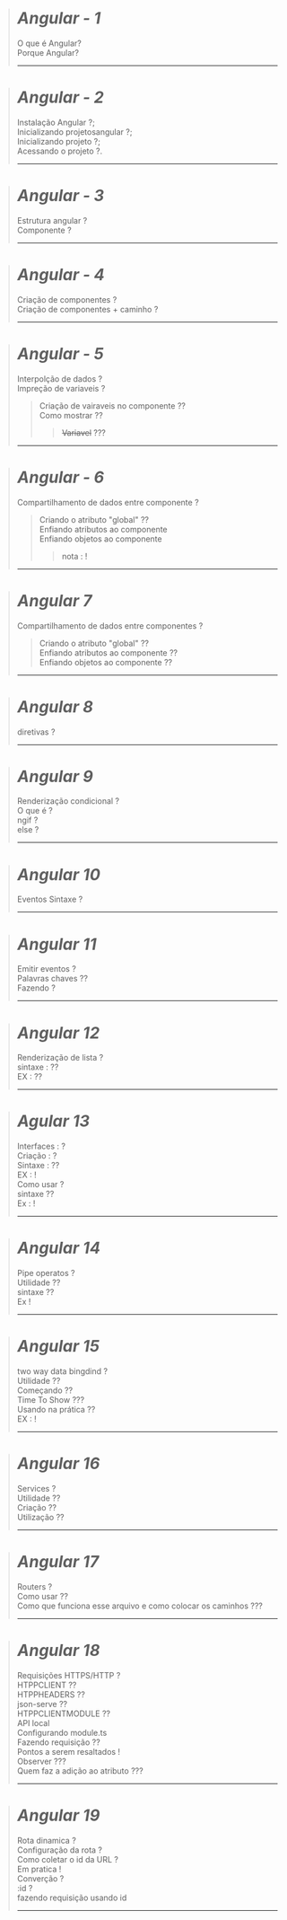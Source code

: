 ># _Angular - 1_ 
>O que é Angular?<br>Porque Angular?
>
>---

># _Angular - 2_
>Instalação Angular ?;<br>Inicializando projetosangular ?;<br>Inicializando projeto ?;<br> Acessando o projeto ?.
>
>---

># _Angular - 3_
>Estrutura angular ?<br>Componente ? 
>
>---

># _Angular - 4_
>Criação de componentes ?<br> 
>Criação de componentes + caminho ? 
>
>---

># _Angular - 5_
>Interpolção de dados ?<br>
>Impreção de variaveis ?<br>
>>Criação de vairaveis no componente ??<br>
>>Como mostrar ??<br>
>>><s>Variavel</s> ???<br>
>>>
>---

># _Angular - 6_
>Compartilhamento de dados entre componente ?<br>
>>Criando o atributo "global" ??<br>
>>Enfiando atributos ao componente<br>
>>Enfiando objetos ao componente<br>
>>>nota : !<br>
>>>
>---

> # _Angular 7_
>Compartilhamento de dados entre componentes ?<br>
>
>>Criando o atributo "global" ??<br>
>>Enfiando atributos ao componente ??<br>
>>Enfiando objetos ao componente ??<br>
>>
>---

># _Angular 8_
> diretivas ?
>
>---

># _Angular 9_
>Renderização condicional ?<br>
>O que é ?<br>
>ngif ?<br>
>else ? <br>
>
>---

># _Angular 10_
>Eventos Sintaxe ?
>
>---

># _Angular 11_
>Emitir eventos ? <br>
>Palavras chaves ??<br>
>Fazendo ?<br>
>
>---

># _Angular 12_
>Renderização de lista ? <br>
>sintaxe : ??<br>
>EX : ??<br>
>
>---

># _Agular 13_
>Interfaces : ? <br>
>Criação : ? <br>
>Sintaxe : ?? <br>
>EX : ! <br>
>Como usar ? <br>
>sintaxe ?? <br>
>Ex : ! <br>
>
>---

> # _Angular 14_
> Pipe operatos ? <br>
> Utilidade ??<br>
> sintaxe ??<br>
> Ex ! 
>
>---

># _Angular 15_
> two way data bingdind ? <br>
> Utilidade ?? <br>
> Começando ?? <br>
> Time To Show ??? <br>
> Usando na prática ?? <br>
> EX : !
>
>---

># _Angular 16_
>Services ?<br>
>Utilidade ??<br>
>Criação ??<br>
>Utilização ??<br>
>
>---

># _Angular 17_
> Routers ?<br>
> Como usar ??<br>
> Como que funciona esse arquivo e como 
>colocar os caminhos ???<br>
>
>---

># _Angular 18_
> Requisições HTTPS/HTTP ?<br>
> HTPPCLIENT ??<br>
> HTPPHEADERS ??<br>
> json-serve ??<br>
> HTPPCLIENTMODULE ??<br>
> API local<br>
> Configurando module.ts<br>
> Fazendo requisição ??<br>
> Pontos a serem resaltados !<br>
> Observer ??? <br>
> Quem faz a adição ao atributo ???<br>
>
>---

># _Angular 19_
> Rota dinamica ? <br>
> Configuração da rota ? <br>
>Como coletar o id da URL ?<br>
>Em pratica ! <br>
>Converção ?<br>
>:id ?<br>
>fazendo requisição usando id<br>
>
>---
 




<!-- 
    nan not a number pesquisar
-->
